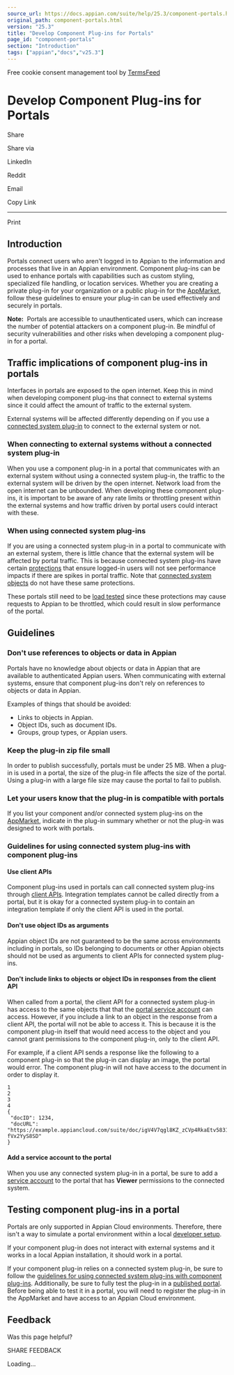 ```yaml
---
source_url: https://docs.appian.com/suite/help/25.3/component-portals.html
original_path: component-portals.html
version: "25.3"
title: "Develop Component Plug-ins for Portals"
page_id: "component-portals"
section: "Introduction"
tags: ["appian","docs","v25.3"]
---
```



Free cookie consent management tool by [TermsFeed](https://www.termsfeed.com/)

# Develop Component Plug-ins for Portals

Share

Share via

LinkedIn

Reddit

Email

Copy Link

* * *

Print

## Introduction

Portals connect users who aren't logged in to Appian to the information and processes that live in an Appian environment. Component plug-ins can be used to enhance portals with capabilities such as custom styling, specialized file handling, or location services. Whether you are creating a private plug-in for your organization or a public plug-in for the [AppMarket](https://community.appian.com/b/appmarket), follow these guidelines to ensure your plug-in can be used effectively and securely in portals.

**Note:**  Portals are accessible to unauthenticated users, which can increase the number of potential attackers on a component plug-in. Be mindful of security vulnerabilities and other risks when developing a component plug-in for a portal.

## Traffic implications of component plug-ins in portals

Interfaces in portals are exposed to the open internet. Keep this in mind when developing component plug-ins that connect to external systems since it could affect the amount of traffic to the external system.

External systems will be affected differently depending on if you use a [connected system plug-in](connected-system-plug-in-landing.html) to connect to the external system or not.

### When connecting to external systems without a connected system plug-in

When you use a component plug-in in a portal that communicates with an external system without using a connected system plug-in, the traffic to the external system will be driven by the open internet. Network load from the open internet can be unbounded. When developing these component plug-ins, it is important to be aware of any rate limits or throttling present within the external systems and how traffic driven by portal users could interact with these.

### When using connected system plug-ins

If you are using a connected system plug-in in a portal to communicate with an external system, there is little chance that the external system will be affected by portal traffic. This is because connected system plug-ins have certain [protections](portals-security.html#user-experience-when-portal-traffic-is-high) that ensure logged-in users will not see performance impacts if there are spikes in portal traffic. Note that [connected system objects](Connected_System_Object.html) do not have these same protections.

These portals still need to be [load tested](portals-design.html#testing-plug-ins-in-a-published-portal) since these protections may cause requests to Appian to be throttled, which could result in slow performance of the portal.

## Guidelines

### Don't use references to objects or data in Appian

Portals have no knowledge about objects or data in Appian that are available to authenticated Appian users. When communicating with external systems, ensure that component plug-ins don't rely on references to objects or data in Appian.

Examples of things that should be avoided:

-   Links to objects in Appian.
-   Object IDs, such as document IDs.
-   Groups, group types, or Appian users.

### Keep the plug-in zip file small

In order to publish successfully, portals must be under 25 MB. When a plug-in is used in a portal, the size of the plug-in file affects the size of the portal. Using a plug-in with a large file size may cause the portal to fail to publish.

### Let your users know that the plug-in is compatible with portals

If you list your component and/or connected system plug-ins on the [AppMarket](https://community.appian.com/b/appmarket), indicate in the plug-in summary whether or not the plug-in was designed to work with portals.

### Guidelines for using connected system plug-ins with component plug-ins

#### Use client APIs

Component plug-ins used in portals can call connected system plug-ins through [client APIs](server-side-logic-for-cp.html). Integration templates cannot be called directly from a portal, but it is okay for a connected system plug-in to contain an integration template if only the client API is used in the portal.

#### Don't use object IDs as arguments

Appian object IDs are not guaranteed to be the same across environments including in portals, so IDs belonging to documents or other Appian objects should not be used as arguments to client APIs for connected system plug-ins.

#### Don't include links to objects or object IDs in responses from the client API

When called from a portal, the client API for a connected system plug-in has access to the same objects that that the [portal service account](portals-service-accounts.html) can access. However, if you include a link to an object in the response from a client API, the portal will not be able to access it. This is because it is the component plug-in itself that would need access to the object and you cannot grant permissions to the component plug-in, only to the client API.

For example, if a client API sends a response like the following to a component plug-in so that the plug-in can display an image, the portal would error. The component plug-in will not have access to the document in order to display it.

```
1
2
3
4
{
 "docID": 1234,
 "docURL": "https://example.appiancloud.com/suite/doc/igV4V7qgl8KZ_zCVp4RkaEtv5831VacaHxG5p4qeq8p5-fVx2YyS8SD"
}
```

#### Add a service account to the portal

When you use any connected system plug-in in a portal, be sure to add a [service account](portals-service-accounts.html) to the portal that has **Viewer** permissions to the connected system.

## Testing component plug-ins in a portal

Portals are only supported in Appian Cloud environments. Therefore, there isn't a way to simulate a portal environment within a local [developer setup](https://docs.appian.com/suite/help/23.4/component-developer-setup.html).

If your component plug-in does not interact with external systems and it works in a local Appian installation, it should work in a portal.

If your component plug-in relies on a connected system plug-in, be sure to follow the [guidelines for using connected system plug-ins with component plug-ins](#guidelines-for-using-connected-system-plug-ins-with-component-plug-ins). Additionally, be sure to fully test the plug-in in a [published portal](portals-create.html). Before being able to test it in a portal, you will need to register the plug-in in the AppMarket and have access to an Appian Cloud environment.

## Feedback

Was this page helpful?

SHARE FEEDBACK

Loading...